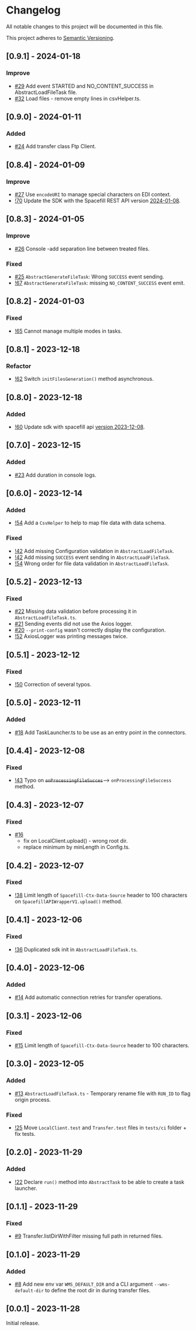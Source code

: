 # Changelog

All notable changes to this project will be documented in this file.

This project adheres to [Semantic Versioning](https://semver.org/spec/v2.0.0.html).

## [0.9.1] - 2024-01-18

### Improve

- [#29](https://gitlab.spacefill.fr/spacefill/integration-framework/-/issues/29) Add event STARTED and NO_CONTENT_SUCCESS in AbstractLoadFileTask file.
- [#32](https://gitlab.spacefill.fr/spacefill/integration-framework/-/issues/32) Load files - remove empty lines in csvHelper.ts.

## [0.9.0] - 2024-01-11

### Added

- [#24](https://gitlab.spacefill.fr/spacefill/integration-framework/-/issues/24) Add transfer class Ftp Client.

## [0.8.4] - 2024-01-09

### Improve

- [#27](https://gitlab.spacefill.fr/spacefill/integration-framework/-/issues/25) Use `encodeURI` to manage special characters on EDI context.
- [!70](https://gitlab.spacefill.fr/spacefill/integration-framework/-/merge_requests/70) Update the SDK with the Spacefill REST API version [2024-01-08](https://developer.spacefill.fr/changelog/2024-01-08).

## [0.8.3] - 2024-01-05

### Improve

- [#26](https://gitlab.spacefill.fr/spacefill/integration-framework/-/issues/25) Console -add separation line between treated files.

### Fixed

- [#25](https://gitlab.spacefill.fr/spacefill/integration-framework/-/issues/25) `AbstractGenerateFileTask`: Wrong `SUCCESS` event sending.
- [!67](https://gitlab.spacefill.fr/spacefill/integration-framework/-/merge_requests/67) `AbstractGenerateFileTask`: missing `NO_CONTENT_SUCCESS` event emit.

## [0.8.2] - 2024-01-03

### Fixed

- [!65](https://gitlab.spacefill.fr/spacefill/integration-framework/-/merge_requests/65) Cannot manage multiple modes in tasks.

## [0.8.1] - 2023-12-18

### Refactor

- [!62](https://gitlab.spacefill.fr/spacefill/integration-framework/-/merge_requests/62) Switch `initFilesGeneration()` method asynchronous.

## [0.8.0] - 2023-12-18

### Added

- [!60](https://gitlab.spacefill.fr/spacefill/integration-framework/-/merge_requests/60) Update sdk with spacefill api [version 2023-12-08](https://developer.spacefill.fr/changelog/2023-12-12).

## [0.7.0] - 2023-12-15

### Added

- [#23](https://gitlab.spacefill.fr/spacefill/integration-framework/-/issues/23) Add duration in console logs.

## [0.6.0] - 2023-12-14

### Added

- [!54](https://gitlab.spacefill.fr/spacefill/integration-framework/-/merge_requests/54) Add a `CsvHelper` to help to map file data with data schema.

### Fixed

- [!42](https://gitlab.spacefill.fr/spacefill/integration-framework/-/merge_requests/54) Add missing Configuration validation in `AbstractLoadFileTask`.
- [!42](https://gitlab.spacefill.fr/spacefill/integration-framework/-/merge_requests/54) Add missing `SUCCESS` event sending in `AbstractLoadFileTask`.
- [!54](https://gitlab.spacefill.fr/spacefill/integration-framework/-/merge_requests/54) Wrong order for file data validation in `AbstractLoadFileTask`.

## [0.5.2] - 2023-12-13

### Fixed

- [#22](https://gitlab.spacefill.fr/spacefill/integration-framework/-/issues/22) Missing data validation before processing it in `AbstractLoadFileTask.ts`.
- [#21](https://gitlab.spacefill.fr/spacefill/integration-framework/-/issues/21) Sending events did not use the Axios logger.
- [#20](https://gitlab.spacefill.fr/spacefill/integration-framework/-/issues/20) `--print-config` wasn't correctly display the configuration.
- [!52](https://gitlab.spacefill.fr/spacefill/integration-framework/-/merge_requests/50) AxiosLogger was printing messages twice.

## [0.5.1] - 2023-12-12

### Fixed

- [!50](https://gitlab.spacefill.fr/spacefill/integration-framework/-/merge_requests/50) Correction of several typos.

## [0.5.0] - 2023-12-11

### Added

- [#18](https://gitlab.spacefill.fr/spacefill/integration-framework/-/issues/18) Add TaskLauncher.ts to be use as an entry point in the connectors.

## [0.4.4] - 2023-12-08

### Fixed

- [!43](https://gitlab.spacefill.fr/spacefill/integration-framework/-/merge_requests/43) Typo on ~~`onProcessingFileSucces`~~--> `onProcessingFileSuccess` method.

## [0.4.3] - 2023-12-07

### Fixed

- [#16](https://gitlab.spacefill.fr/spacefill/integration-framework/-/issues/16)
  - fix on LocalClient.upload() - wrong root dir.
  - replace minimum by minLength in Config.ts.

## [0.4.2] - 2023-12-07

### Fixed

- [!38](https://gitlab.spacefill.fr/spacefill/integration-framework/-/merge_requests/38) Limit length of `Spacefill-Ctx-Data-Source` header to 100 characters on `SpacefillAPIWrapperV1.upload()` method.

## [0.4.1] - 2023-12-06

### Fixed

- [!36](https://gitlab.spacefill.fr/spacefill/integration-framework/-/merge_requests/36) Duplicated sdk init in `AbstractLoadFileTask.ts`.

## [0.4.0] - 2023-12-06

### Added

- [#14](https://gitlab.spacefill.fr/spacefill/integration-framework/-/issues/14) Add automatic connection retries for transfer operations.

## [0.3.1] - 2023-12-06

### Fixed

- [#15](https://gitlab.spacefill.fr/spacefill/integration-framework/-/issues/15) Limit length of `Spacefill-Ctx-Data-Source` header to 100 characters.

## [0.3.0] - 2023-12-05

### Added

- [#13](https://gitlab.spacefill.fr/spacefill/integration-framework/-/issues/13) `AbstractLoadFileTask.ts` - Temporary rename file with `RUN_ID` to flag origin process.

### Fixed

- [!25](https://gitlab.spacefill.fr/spacefill/integration-framework/-/merge_requests/25) Move `LocalClient.test` and `Transfer.test` files in `tests/ci` folder + fix tests.

## [0.2.0] - 2023-11-29

### Added

- [!22](https://gitlab.spacefill.fr/spacefill/integration-framework/-/merge_requests/22) Declare `run()` method into `AbstractTask` to be able to create a task launcher.

## [0.1.1] - 2023-11-29

### Fixed

- [#9](https://gitlab.spacefill.fr/spacefill/integration-framework/-/issues/9) Transfer.listDirWithFilter missing full path in returned files.

## [0.1.0] - 2023-11-29

### Added

- [#8](https://gitlab.spacefill.fr/spacefill/integration-framework/-/issues/8) Add new env var `WMS_DEFAULT_DIR` and a CLI argument `--wms-default-dir` to define the root dir in during transfer files.

## [0.0.1] - 2023-11-28

Initial release.
